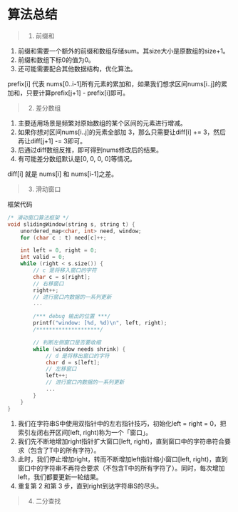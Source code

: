 # 算法总结

> 1. 前缀和

1. 前缀和需要一个额外的前缀和数组存储sum。其size大小是原数组的size+1。
2. 前缀和数组下标0的值为0。
3. 还可能需要配合其他数据结构，优化算法。

prefix[i] 代表 nums[0..i-1]所有元素的累加和，如果我们想求区间nums[i..j]的累加和，只要计算prefix[j+1] - prefix[i]即可。

> 2. 差分数组

1. 主要适用场景是频繁对原始数组的某个区间的元素进行增减。
2. 如果你想对区间nums[i..j]的元素全部加 3，那么只需要让diff[i] += 3，然后再让diff[j+1] -= 3即可。
3. 后通过diff数组反推，即可得到nums修改后的结果。
4. 有可能差分数组默认是[0, 0, 0, 0]等情况。



diff[i] 就是 nums[i] 和 nums[i-1]之差。


> 3. 滑动窗口

框架代码
~~~cpp
/* 滑动窗口算法框架 */
void slidingWindow(string s, string t) {
    unordered_map<char, int> need, window;
    for (char c : t) need[c]++;

    int left = 0, right = 0;
    int valid = 0; 
    while (right < s.size()) {
        // c 是将移入窗口的字符
        char c = s[right];
        // 右移窗口
        right++;
        // 进行窗口内数据的一系列更新
        ...

        /*** debug 输出的位置 ***/
        printf("window: [%d, %d)\n", left, right);
        /********************/

        // 判断左侧窗口是否要收缩
        while (window needs shrink) {
            // d 是将移出窗口的字符
            char d = s[left];
            // 左移窗口
            left++;
            // 进行窗口内数据的一系列更新
            ...
        }
    }
}
~~~

1. 我们在字符串S中使用双指针中的左右指针技巧，初始化left = right = 0，把索引左闭右开区间[left, right)称为一个「窗口」。
2. 我们先不断地增加right指针扩大窗口[left, right)，直到窗口中的字符串符合要求（包含了T中的所有字符）。
3. 此时，我们停止增加right，转而不断增加left指针缩小窗口[left, right)，直到窗口中的字符串不再符合要求（不包含T中的所有字符了）。同时，每次增加left，我们都要更新一轮结果。
4. 重复第 2 和第 3 步，直到right到达字符串S的尽头。

> 4. 二分查找

